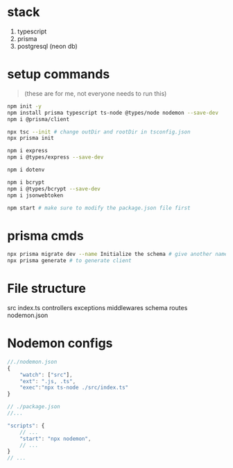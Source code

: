 # stack

1. typescript
2. prisma
3. postgresql (neon db)

# setup commands

> (these are for me, not everyone needs to run this)

```bash
npm init -y
npm install prisma typescript ts-node @types/node nodemon --save-dev
npm i @prisma/client

npx tsc --init # change outDir and rootDir in tsconfig.json
npx prisma init

npm i express
npm i @types/express --save-dev

npm i dotenv

npm i bcrypt
npm i @types/bcrypt --save-dev
npm i jsonwebtoken

npm start # make sure to modify the package.json file first

```

# prisma cmds

```bash
npx prisma migrate dev --name Initialize the schema # give another name
npx prisma generate # to generate client
```

# File structure

src
    index.ts
    controllers
    exceptions
    middlewares
    schema
    routes
nodemon.json

# Nodemon configs

```js
//./nodemon.json
{
    "watch": ["src"],
    "ext": ".js, .ts",
    "exec":"npx ts-node ./src/index.ts"
}
```

```js
// ./package.json
//...

"scripts": {
    // ...
    "start": "npx nodemon",
    // ...
}
// ...
```
